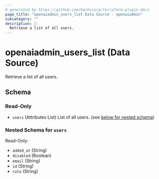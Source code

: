 ```yaml
---
# generated by https://github.com/hashicorp/terraform-plugin-docs
page_title: "openaiadmin_users_list Data Source - openaiadmin"
subcategory: ""
description: |-
  Retrieve a list of all users.
---
```


# openaiadmin_users_list (Data Source)

Retrieve a list of all users.



<!-- schema generated by tfplugindocs -->
## Schema

### Read-Only

- `users` (Attributes List) List of all users. (see [below for nested schema](#nestedatt--users))

<a id="nestedatt--users"></a>
### Nested Schema for `users`

Read-Only:

- `added_at` (String)
- `disabled` (Boolean)
- `email` (String)
- `id` (String)
- `role` (String)
